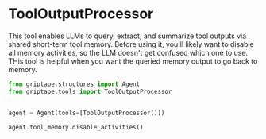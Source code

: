 # ToolOutputProcessor

This tool enables LLMs to query, extract, and summarize tool outputs via shared short-term tool memory. Before using it, you'll likely want to disable all memory activities, so the LLM doesn't get confused which one to use. THis tool is helpful when you want the queried memory output to go back to memory.

```python
from griptape.structures import Agent
from griptape.tools import ToolOutputProcessor


agent = Agent(tools=[ToolOutputProcessor()])

agent.tool_memory.disable_activities()
```
